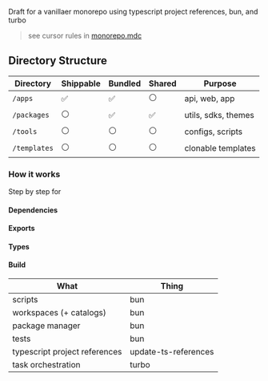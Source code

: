 Draft for a vanillaer monorepo using typescript project references, bun, and turbo

> see cursor rules in [monorepo.mdc](.cursor/rules/monorepo.mdc)

## Directory Structure

| Directory | Shippable | Bundled | Shared | Purpose |
|-----------|---------|---------- |---------|---------|
| `/apps`   | ✅      | ✅       | ⚪ | api, web, app
| `/packages` | ⚪    | ✅       | ✅ | utils, sdks, themes
| `/tools`  | ⚪      | ⚪      | ⚪ | configs, scripts
| `/templates` |⚪    | ⚪       | ⚪ | clonable templates


### How it works

Step by step for
#### Dependencies
#### Exports
#### Types
#### Build


| What | Thing |
|----------|------------|
| scripts | bun |
| workspaces (+ catalogs) | bun |
| package manager | bun |
| tests | bun |
| typescript project references | update-ts-references |
| task orchestration | turbo |
